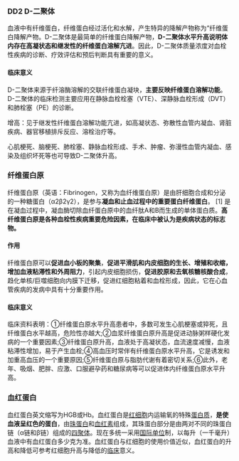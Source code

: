 ### DD2 D-二聚体

血液中有纤维蛋白，纤维蛋白经过活化和水解，产生特异的降解产物称为“纤维蛋白降解产物。D-二聚体是最简单的纤维蛋白降解产物，**D-二聚体水平升高说明体内存在高凝状态和继发性的纤维蛋白溶解亢进**。因此，D-二聚体质量浓度对血栓性疾病的诊断、疗效评估和预后判断具有重要的意义。

#### 临床意义

D-二聚体来源于纤溶酶溶解的交联纤维蛋白凝块，**主要反映纤维蛋白溶解功能**。D-二聚体的临床检测主要应用在静脉血栓栓塞（VTE）、深静脉血栓形成（DVT）和肺栓塞（PE）的诊断。

增高：见于继发性纤维蛋白溶解功能亢进，如高凝状态、弥散性血管内凝血、肾脏疾病、器官移植排斥反应、溶栓治疗等。

心肌梗死、脑梗死、肺栓塞、静脉血栓形成、手术、肿瘤、弥漫性血管内凝血、感染及组织坏死等也可导致D-二聚体升高。



### 纤维蛋白原

纤维蛋白原（英语：Fibrinogen，又称为血纤维蛋白原）是由肝细胞合成和分泌的一种糖蛋白（α2β2γ2），是参与**凝血和止血过程中的重要蛋白纤维蛋白**。 [1] 是在凝血过程中，凝血酶切除血纤蛋白原中的血纤肽A和B而生成的单体蛋白质。**高纤维蛋白原是各种血栓性疾病重要危险因素，在临床中被认为是疾病状态的标志物。**

#### 作用

纤维蛋白原可以**促进血小板的聚集**，**促进平滑肌和内皮细胞的生长、增殖和收缩，增加血液粘滞性和外周阻力**，引起内皮细胞损伤，**促进胶原和去氧核糖核酸合成**，趋化单核/巨噬细胞向内膜下迁移，促进红细胞粘着和血栓形成，因此，它在心血管疾病的发病中具有十分重要作用。

#### 临床意义

临床资料表明：①纤维蛋白原水平升高患者中，多数可发生心肌梗塞或猝死，且纤维蛋白水平越高，危险性亦越大;②血浆纤维蛋白原升高是促进动脉粥样硬化发病的一个重要因素;③纤维蛋白原升高，血液处于高凝状态，血流速度减慢，血液粘滞性增加，易于产生血栓;④高血压时常伴有纤维蛋白原水平升高，它是诱发和加重高血压的一个重要原因;⑤纤维蛋白原与脂肪代谢有着密切关系;⑥此外，老年、吸烟、肥胖、应激、口服避孕药和糖尿病等可以促进体内纤维蛋白原水平升高。

### 血红蛋白

血红蛋白英文缩写为HGB或Hb。血红蛋白是[红细胞](https://baike.baidu.com/item/红细胞/383462)内运输氧的特殊[蛋白质](https://baike.baidu.com/item/蛋白质/309120)，**是使血液呈红色的蛋白**，由[珠蛋白](https://baike.baidu.com/item/珠蛋白/5597678)和[血红素](https://baike.baidu.com/item/血红素/1519209)组成，其珠蛋白部分是由两对不同的珠蛋白链（α链和β链）组成的[四聚体](https://baike.baidu.com/item/四聚体/8406919)。现在多统一采用[国际单位](https://baike.baidu.com/item/国际单位/1230836)制，以每升（一千毫升）血液中有血红蛋白多少克为准。血红蛋白与红细胞的使用价值近似，血红蛋白的升高和降低可参考红细胞升高与降低的[临床](https://baike.baidu.com/item/临床/5507460)意义。